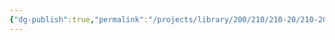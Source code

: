 ```yaml
---
{"dg-publish":true,"permalink":"/projects/library/200/210/210-20/210-20-a/","noteIcon":"0","created":"2024-02-05T10:37:53.107+09:00","updated":"2024-02-05T12:40:32.150+09:00"}
---
```


